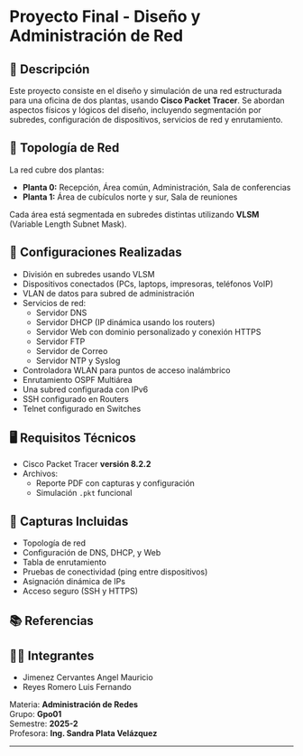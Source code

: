# Proyecto Final - Diseño y Administración de Red

## 📌 Descripción

Este proyecto consiste en el diseño y simulación de una red estructurada para una oficina de dos plantas, usando **Cisco Packet Tracer**. Se abordan aspectos físicos y lógicos del diseño, incluyendo segmentación por subredes, configuración de dispositivos, servicios de red y enrutamiento.

## 🏢 Topología de Red

La red cubre dos plantas:

- **Planta 0:** Recepción, Área común, Administración, Sala de conferencias
- **Planta 1:** Área de cubículos norte y sur, Sala de reuniones

Cada área está segmentada en subredes distintas utilizando **VLSM** (Variable Length Subnet Mask).

## 🔧 Configuraciones Realizadas

- División en subredes usando VLSM
- Dispositivos conectados (PCs, laptops, impresoras, teléfonos VoIP)
- VLAN de datos para subred de administración
- Servicios de red:
  - Servidor DNS
  - Servidor DHCP (IP dinámica usando los routers)
  - Servidor Web con dominio personalizado y conexión HTTPS
  - Servidor FTP
  - Servidor de Correo
  - Servidor NTP y Syslog
- Controladora WLAN para puntos de acceso inalámbrico
- Enrutamiento OSPF Multiárea
- Una subred configurada con IPv6
- SSH configurado en Routers
- Telnet configurado en Switches

## 🖥️ Requisitos Técnicos

- Cisco Packet Tracer **versión 8.2.2**
- Archivos:
  - Reporte PDF con capturas y configuración
  - Simulación `.pkt` funcional

## 📸 Capturas Incluidas

- Topología de red
- Configuración de DNS, DHCP, y Web
- Tabla de enrutamiento
- Pruebas de conectividad (ping entre dispositivos)
- Asignación dinámica de IPs
- Acceso seguro (SSH y HTTPS)

## 📚 Referencias



## 👩‍💻 Integrantes

- Jimenez Cervantes Angel Mauricio
- Reyes Romero Luis Fernando

Materia: **Administración de Redes**  
Grupo: **Gpo01**  
Semestre: **2025-2**  
Profesora: **Ing. Sandra Plata Velázquez**

---

